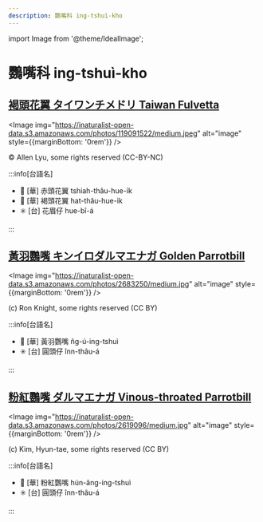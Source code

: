```yaml
---
description: 鸚嘴科 ing-tshuì-kho
---
```


import Image from '@theme/IdealImage';

# 鸚嘴科 ing-tshuì-kho

## [褐頭花翼 タイワンチメドリ Taiwan Fulvetta](https://ebird.org/species/taiful1)

<Image img="https://inaturalist-open-data.s3.amazonaws.com/photos/119091522/medium.jpeg" alt="image" style={{marginBottom: '0rem'}} />

<p className="image-caption">
© Allen Lyu, some rights reserved (CC-BY-NC)
</p>

:::info[台語名]

- 🎯 [華] 赤頭花翼 tshiah-thâu-hue-i̍k
- 🎯 [華] 褐頭花翼 hat-thâu-hue-i̍k
- ✳️ [台] 花眉仔 hue-bî-á

:::

## [黃羽鸚嘴 キンイロダルマエナガ Golden Parrotbill](https://ebird.org/species/golpar2)

<Image img="https://inaturalist-open-data.s3.amazonaws.com/photos/2683250/medium.jpg" alt="image" style={{marginBottom: '0rem'}} />

<p className="image-caption">
(c) Ron Knight, some rights reserved (CC BY)
</p>

:::info[台語名]

- 🎯 [華] 黃羽鸚嘴 n̂g-ú-ing-tshuì
- ✳️ [台] 圓頭仔 înn-thâu-á

:::

## [粉紅鸚嘴 ダルマエナガ Vinous-throated Parrotbill](https://ebird.org/species/vitpar1)

<Image img="https://inaturalist-open-data.s3.amazonaws.com/photos/2619096/medium.jpg" alt="image" style={{marginBottom: '0rem'}} />

<p className="image-caption">
(c) Kim, Hyun-tae, some rights reserved (CC BY)
</p>

:::info[台語名]

- 🎯 [華] 粉紅鸚嘴 hún-âng-ing-tshuì
- ✳️ [台] 圓頭仔 înn-thâu-á

:::
